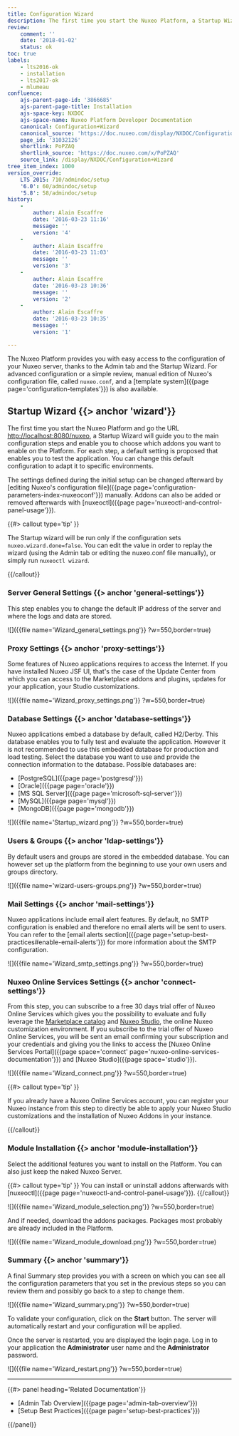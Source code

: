 ```yaml
---
title: Configuration Wizard
description: The first time you start the Nuxeo Platform, a Startup Wizard will guide you to the main configuration steps and enable you to choose which addons you want to enable on the Platform.
review:
    comment: ''
    date: '2018-01-02'
    status: ok
toc: true
labels:
    - lts2016-ok
    - installation
    - lts2017-ok
    - mlumeau
confluence:
    ajs-parent-page-id: '3866685'
    ajs-parent-page-title: Installation
    ajs-space-key: NXDOC
    ajs-space-name: Nuxeo Platform Developer Documentation
    canonical: Configuration+Wizard
    canonical_source: 'https://doc.nuxeo.com/display/NXDOC/Configuration+Wizard'
    page_id: '31032126'
    shortlink: PoPZAQ
    shortlink_source: 'https://doc.nuxeo.com/x/PoPZAQ'
    source_link: /display/NXDOC/Configuration+Wizard
tree_item_index: 1000
version_override:
    LTS 2015: 710/admindoc/setup
    '6.0': 60/admindoc/setup
    '5.8': 58/admindoc/setup
history:
    -
        author: Alain Escaffre
        date: '2016-03-23 11:16'
        message: ''
        version: '4'
    -
        author: Alain Escaffre
        date: '2016-03-23 11:03'
        message: ''
        version: '3'
    -
        author: Alain Escaffre
        date: '2016-03-23 10:36'
        message: ''
        version: '2'
    -
        author: Alain Escaffre
        date: '2016-03-23 10:35'
        message: ''
        version: '1'

---
```

The Nuxeo Platform provides you with easy access to the configuration of your Nuxeo server, thanks to the Admin tab and the Startup Wizard. For advanced configuration or a simple review, manual edition of Nuxeo's configuration file, called `nuxeo.conf`, and a [template system]({{page page='configuration-templates'}}) is also available.

## Startup Wizard {{> anchor 'wizard'}}

The first time you start the Nuxeo Platform and go the URL [http://localhost:8080/nuxeo](http://localhost:8080/nuxeo), a Startup Wizard will guide you to the main configuration steps and enable you to choose which addons you want to enable on the Platform. For each step, a default setting is proposed that enables you to test the application. You can change this default configuration to adapt it to specific environments.

The settings defined during the initial setup can be changed afterward by [editing Nuxeo's configuration file]({{page page='configuration-parameters-index-nuxeoconf'}}) manually. Addons can also be added or removed afterwards with [nuxeoctl]({{page page='nuxeoctl-and-control-panel-usage'}}).

{{#> callout type='tip' }}

The Startup wizard will be run only if the configuration sets `nuxeo.wizard.done=false`. You can edit the value in order to replay the wizard (using the Admin tab or editing the nuxeo.conf file manually), or simply run `nuxeoctl wizard`.

{{/callout}}

### Server General Settings {{> anchor 'general-settings'}}

This step enables you to change the default IP address of the server and where the logs and data are stored.

![]({{file name='Wizard_general_settings.png'}} ?w=550,border=true)

### Proxy Settings {{> anchor 'proxy-settings'}}

Some features of Nuxeo applications requires to access the Internet. If you have installed Nuxeo JSF UI, that's the case of the Update Center from which you can access to the Marketplace addons and plugins, updates for your application, your Studio customizations.

![]({{file name='Wizard_proxy_settings.png'}} ?w=550,border=true)

### Database Settings {{> anchor 'database-settings'}}

Nuxeo applications embed a database by default, called H2/Derby. This database enables you to fully test and evaluate the application. However it is not recommended to use this embedded database for production and load testing. Select the database you want to use and provide the connection information to the database.
Possible databases are:

*   [PostgreSQL]({{page page='postgresql'}})
*   [Oracle]({{page page='oracle'}})
*   [MS SQL Server]({{page page='microsoft-sql-server'}})
*   [MySQL]({{page page='mysql'}})
*   [MongoDB]({{page page='mongodb'}})

![]({{file name='Startup_wizard.png'}} ?w=550,border=true)

### Users & Groups {{> anchor 'ldap-settings'}}

By default users and groups are stored in the embedded database. You can however set up the platform from the beginning to use your own users and groups directory.

![]({{file name='wizard-users-groups.png'}} ?w=550,border=true)

### Mail Settings {{> anchor 'mail-settings'}}

Nuxeo applications include email alert features. By default, no SMTP configuration is enabled and therefore no email alerts will be sent to users. You can refer to the [email alerts section]({{page page='setup-best-practices#enable-email-alerts'}}) for more information about the SMTP configuration.

![]({{file name='Wizard_smtp_settings.png'}} ?w=550,border=true)

### Nuxeo Online Services Settings {{> anchor 'connect-settings'}}

From this step, you can subscribe to a free 30 days trial offer of Nuxeo Online Services which gives you the possibility to evaluate and fully leverage the [Marketplace catalog](http://marketplace.nuxeo.com) and [Nuxeo Studio](http://www.nuxeo.com/products/studio/), the online Nuxeo customization environment. If you subscribe to the trial offer of Nuxeo Online Services, you will be sent an email confirming your subscription and your credentials and giving you the links to access the [Nuxeo Online Services Portal]({{page space='connect' page='nuxeo-online-services-documentation'}}) and [Nuxeo Studio]({{page space='studio'}}).

![]({{file name='Wizard_connect.png'}} ?w=550,border=true)

{{#> callout type='tip' }}

If you already have a Nuxeo Online Services account, you can register your Nuxeo instance from this step to directly be able to apply your Nuxeo Studio customizations and the installation of Nuxeo Addons in your instance.

{{/callout}}

### Module Installation {{> anchor 'module-installation'}}

Select the additional features you want to install on the Platform. You can also just keep the naked Nuxeo Server.

{{#> callout type='tip' }}
You can install or uninstall addons afterwards with [nuxeoctl]({{page page='nuxeoctl-and-control-panel-usage'}}).
{{/callout}}

![]({{file name='Wizard_module_selection.png'}} ?w=550,border=true)

And if needed, download the addons packages. Packages most probably are already included in the Platform.

![]({{file name='Wizard_module_download.png'}} ?w=550,border=true)

### Summary {{> anchor 'summary'}}

A final Summary step provides you with a screen on which you can see all the configuration parameters that you set in the previous steps so you can review them and possibly go back to a step to change them.

![]({{file name='Wizard_summary.png'}} ?w=550,border=true)

To validate your configuration, click on the **Start** button. The server will automatically restart and your configuration will be applied.

Once the server is restarted, you are displayed the login page. Log in to your application the **Administrator** user name and the **Administrator** password.

![]({{file name='Wizard_restart.png'}} ?w=550,border=true)

* * *

<div class="row" data-equalizer data-equalize-on="medium"><div class="column medium-6">{{#> panel heading='Related Documentation'}}

- [Admin Tab Overview]({{page page='admin-tab-overview'}})
- [Setup Best Practices]({{page page='setup-best-practices'}})

{{/panel}}</div><div class="column medium-6">

&nbsp;

</div></div>
